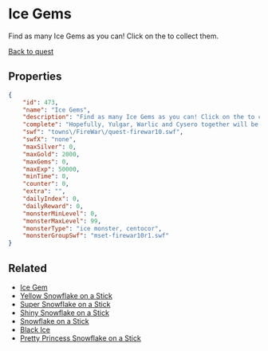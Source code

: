 # Ice Gems

Find as many Ice Gems as you can! Click on the to collect them.

[Back to quest](../quests.md)

## Properties

```json
{
    "id": 473,
    "name": "Ice Gems",
    "description": "Find as many Ice Gems as you can! Click on the to collect them.",
    "complete": "Hopefully, Yulgar, Warlic and Cysero together will be able to forge something with the Ice Gems you collected.",
    "swf": "towns\/FireWar\/quest-firewar10.swf",
    "swfX": "none",
    "maxSilver": 0,
    "maxGold": 2000,
    "maxGems": 0,
    "maxExp": 50000,
    "minTime": 0,
    "counter": 0,
    "extra": "",
    "dailyIndex": 0,
    "dailyReward": 0,
    "monsterMinLevel": 0,
    "monsterMaxLevel": 99,
    "monsterType": "ice monster, centocor",
    "monsterGroupSwf": "mset-firewar10r1.swf"
}
```

## Related

- [Ice Gem](../items/2714-ice-gem.md)
- [Yellow Snowflake on a Stick](../items/2732-yellow-snowflake-on-a-stick.md)
- [Super Snowflake on a Stick](../items/2733-super-snowflake-on-a-stick.md)
- [Shiny Snowflake on a Stick](../items/2734-shiny-snowflake-on-a-stick.md)
- [Snowflake on a Stick](../items/2743-snowflake-on-a-stick.md)
- [Black Ice](../items/2744-black-ice.md)
- [Pretty Princess Snowflake on a Stick](../items/2745-pretty-princess-snowflake-on-a-stick.md)

